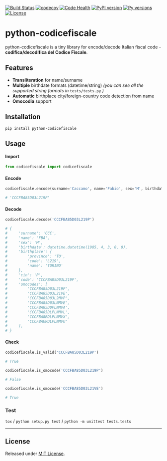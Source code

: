 [![Build Status](https://travis-ci.org/fabiocaccamo/python-codicefiscale.svg?branch=master)](https://travis-ci.org/fabiocaccamo/python-codicefiscale)
[![codecov](https://codecov.io/gh/fabiocaccamo/python-codicefiscale/branch/master/graph/badge.svg)](https://codecov.io/gh/fabiocaccamo/python-codicefiscale)
[![Code Health](https://landscape.io/github/fabiocaccamo/python-codicefiscale/master/landscape.svg?style=flat)](https://landscape.io/github/fabiocaccamo/python-codicefiscale/master)
[![PyPI version](https://badge.fury.io/py/python-codicefiscale.svg)](https://badge.fury.io/py/python-codicefiscale)
[![Py versions](https://img.shields.io/pypi/pyversions/python-codicefiscale.svg)](https://img.shields.io/pypi/pyversions/python-codicefiscale.svg)
[![License](https://img.shields.io/pypi/l/python-codicefiscale.svg)](https://img.shields.io/pypi/l/python-codicefiscale.svg)

# python-codicefiscale
python-codicefiscale is a tiny library for encode/decode Italian fiscal code - **codifica/decodifica del Codice Fiscale**.

## Features
- **Transliteration** for name/surname
- **Multiple** birthdate formats (datetime/string) *(you can see all the supported string formats in* `tests/tests.py` *)*
- **Automatic** birthplace city/foreign-country code detection from name
- **Omocodia** support

## Installation
`pip install python-codicefiscale`

## Usage

#### Import
```python
from codicefiscale import codicefiscale
```
#### Encode
```python
codicefiscale.encode(surname='Caccamo', name='Fabio', sex='M', birthdate='03/04/1985', birthplace='Torino')

# 'CCCFBA85D03L219P'
```

#### Decode
```python
codicefiscale.decode('CCCFBA85D03L219P')

# {
#     'surname': 'CCC', 
#     'name': 'FBA', 
#     'sex': 'M', 
#     'birthdate': datetime.datetime(1985, 4, 3, 0, 0), 
#     'birthplace': {
#         'province': 'TO', 
#         'code': 'L219', 
#         'name': 'TORINO'
#     }, 
#     'cin': 'P', 
#     'code': 'CCCFBA85D03L219P', 
#     'omocodes': [
#         'CCCFBA85D03L219P', 
#         'CCCFBA85D03L21VE', 
#         'CCCFBA85D03L2MVP', 
#         'CCCFBA85D03LNMVE', 
#         'CCCFBA85D0PLNMVA', 
#         'CCCFBA85DLPLNMVL', 
#         'CCCFBA8RDLPLNMVX', 
#         'CCCFBAURDLPLNMVU'
#     ],
# }
```

#### Check
```python
codicefiscale.is_valid('CCCFBA85D03L219P')

# True
```
```python
codicefiscale.is_omocode('CCCFBA85D03L219P')

# False
```
```python
codicefiscale.is_omocode('CCCFBA85D03L21VE')

# True
```

### Test

`tox` / `python setup.py test` / `python -m unittest tests.tests` 

---

## License
Released under [MIT License](LICENSE).
